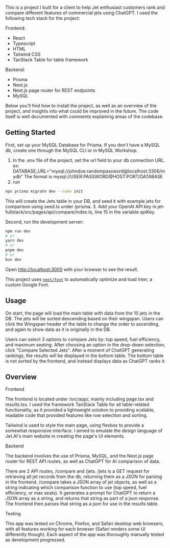 This is a project I built for a client to help Jet enthusiast customers rank and compare different features of commercial jets using ChatGPT. I used the following tech stack for the project:

Frontend:
- React
- Typescript
- HTML
- Tailwind CSS
- TanStack Table for table framework

Backend:
- Prisma
- Next.js
- Next.js page router for REST endpoints
- MySQL

Below you'll find how to install the project, as well as an overview of the project, and insights into what could be improved in the future. The code itself is well documented with comments explaining areas of the codebase.

## Getting Started

First, set up your MySQL Database for Prisma. If you don't have a MySQL db, create one through the MySQL CLI or in MySQL Workshop.
1. In the .env file of the project, set the url field to your db connection URL.
ex: DATABASE_URL="mysql://johndoe:randompassword@localhost:3306/mydb"
The format is mysql://USER:PASSWORD@HOST:PORT/DATABASE
2. run
```bash
npx prisma migrate dev --name init
```
This will create the Jets table in your DB, and seed it with example jets for comparison using seed.ts under /prisma.
3. Add your OpenAI API key in jet-fullstack/src/pages/api/compare/index.ts, line 15 in the variable apiKey.


Second, run the development server:
```bash
npm run dev
# or
yarn dev
# or
pnpm dev
# or
bun dev
```

Open [http://localhost:3000](http://localhost:3000) with your browser to see the result.

This project uses [`next/font`](https://nextjs.org/docs/basic-features/font-optimization) to automatically optimize and load Inter, a custom Google Font.

## Usage
On start, the page will load the main table with data from the 10 jets in the DB. The jets will be sorted descending based on their wingspan. Users can click the Wingspan header of the table to change the order to ascending, and again to show data as it is originally in the DB.

Users can select 3 options to compare Jets by: top speed, fuel efficiency, and maximum seating. After choosing an option in the drop-down selection, click "Compare Selected Jets". After a moment of ChatGPT generating rankings, the results will be displayed in the bottom table. The bottom table is not sorted by the frontend, and instead displays data as ChatGPT ranks it.

## Overview

Frontend

The frontend is located under /src/app/, mainly including page.tsx and results.tsx. I used the framework TanStack Table for all table-related functionality, as it provided a lightweight solution to providing scalable, readable code that provided features like row selection and sorting.

Tailwind is used to style the main page, using flexbox to provide a somewhat responsive interface. I aimed to emulate the design language of Jet.AI's main website in creating the page's UI elements.

Backend

The backend involves the use of Prisma, MySQL, and the Next.js page router for REST API routes, as well as ChatGPT for AI comparison of data.

There are 2 API routes, /compare and /jets. /jets is a GET request for retrieving all jet records from the db, returning them as a JSON for parsing in the frontend. /compare takes a JSON array of jet objects, as well as a string indicating which comparison function to use (top speed, fuel efficiency, or max seats). It generates a prompt for ChatGPT to return a JSON array as a string, and returns that string as part of a json response. The frontend then parses that string as a json for use in the results table.

Testing

This app was tested on Chrome, Firefox, and Safari desktop web browsers, with all features working for each browser (Safari renders some UI differently though). Each aspect of the app was thoroughly manually tested as development progressed.

